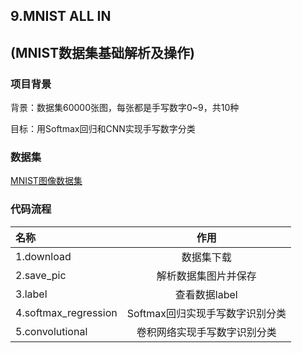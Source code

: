 ## 9.MNIST ALL IN
## (MNIST数据集基础解析及操作)

### 项目背景
背景：数据集60000张图，每张都是手写数字0~9，共10种

目标：用Softmax回归和CNN实现手写数字分类

### 数据集
[MNIST图像数据集](http://yann.lecun.com/exdb/mnist/)

### 代码流程
|名称|作用|
|:-------------|:-------------:|
|1.download|数据集下载|
|2.save_pic|解析数据集图片并保存|
|3.label|查看数据label|
|4.softmax_regression|Softmax回归实现手写数字识别分类|
|5.convolutional|卷积网络实现手写数字识别分类|

